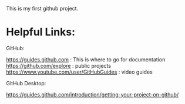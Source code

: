 This is my first github project.

Helpful Links:
==============



GitHub:

https://guides.github.com                               : This is where to go for documentation
https://github.com/explore                              : public projects
https://www.youtube.com/user/GitHubGuides               : video guides


GitHub Desktop:

https://guides.github.com/introduction/getting-your-project-on-github/
